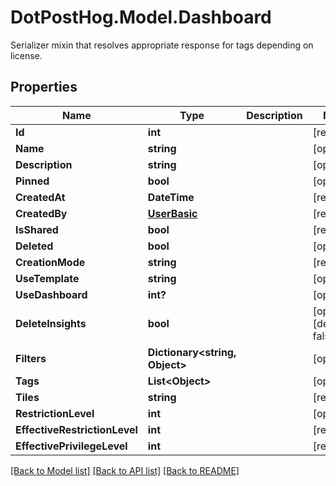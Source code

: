 # DotPostHog.Model.Dashboard
Serializer mixin that resolves appropriate response for tags depending on license.

## Properties

Name | Type | Description | Notes
------------ | ------------- | ------------- | -------------
**Id** | **int** |  | [readonly] 
**Name** | **string** |  | [optional] 
**Description** | **string** |  | [optional] 
**Pinned** | **bool** |  | [optional] 
**CreatedAt** | **DateTime** |  | [readonly] 
**CreatedBy** | [**UserBasic**](UserBasic.md) |  | [readonly] 
**IsShared** | **bool** |  | [readonly] 
**Deleted** | **bool** |  | [optional] 
**CreationMode** | **string** |  | [readonly] 
**UseTemplate** | **string** |  | [optional] 
**UseDashboard** | **int?** |  | [optional] 
**DeleteInsights** | **bool** |  | [optional] [default to false]
**Filters** | **Dictionary&lt;string, Object&gt;** |  | [optional] 
**Tags** | **List&lt;Object&gt;** |  | [optional] 
**Tiles** | **string** |  | [readonly] 
**RestrictionLevel** | **int** |  | [optional] 
**EffectiveRestrictionLevel** | **int** |  | [readonly] 
**EffectivePrivilegeLevel** | **int** |  | [readonly] 

[[Back to Model list]](../README.md#documentation-for-models) [[Back to API list]](../README.md#documentation-for-api-endpoints) [[Back to README]](../README.md)

